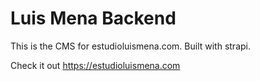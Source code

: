 # Luis Mena Backend

This is the CMS for estudioluismena.com. Built with strapi.

Check it out https://estudioluismena.com
